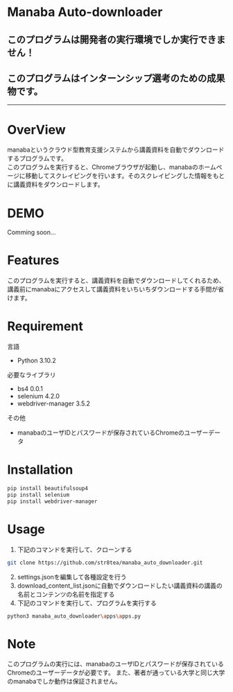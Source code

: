 # Manaba Auto-downloader
## このプログラムは開発者の実行環境でしか実行できません！
## このプログラムはインターンシップ選考のための成果物です。
---

# OverView
manabaというクラウド型教育支援システムから講義資料を自動でダウンロードするプログラムです。   
このプログラムを実行すると、Chromeブラウザが起動し、manabaのホームページに移動してスクレイピングを行います。そのスクレイピングした情報をもとに講義資料をダウンロードします。
 
# DEMO
 
Comming soon...
 
# Features
 
このプログラムを実行すると、講義資料を自動でダウンロードしてくれるため、講義前にmanabaにアクセスして講義資料をいちいちダウンロードする手間が省けます。
 
# Requirement
言語
* Python 3.10.2

必要なライブラリ
* bs4 0.0.1
* selenium 4.2.0
* webdriver-manager 3.5.2

その他
* manabaのユーザIDとパスワードが保存されているChromeのユーザーデータ

# Installation
 
```bash
pip install beautifulsoup4
pip install selenium
pip install webdriver-manager

```
 
# Usage

1. 下記のコマンドを実行して、クローンする
```bash
git clone https://github.com/str8tea/manaba_auto_downloader.git
```
2. settings.jsonを編集して各種設定を行う
1. download_content_list.jsonに自動でダウンロードしたい講義資料の講義の名前とコンテンツの名前を指定する
1. 下記のコマンドを実行して、プログラムを実行する
```bash
python3 manaba_auto_downloader\apps\apps.py
```
 
# Note

このプログラムの実行には、manabaのユーザIDとパスワードが保存されているChromeのユーザーデータが必要です。 また、著者が通っている大学と同じ大学のmanabaでしか動作は保証されません。

 